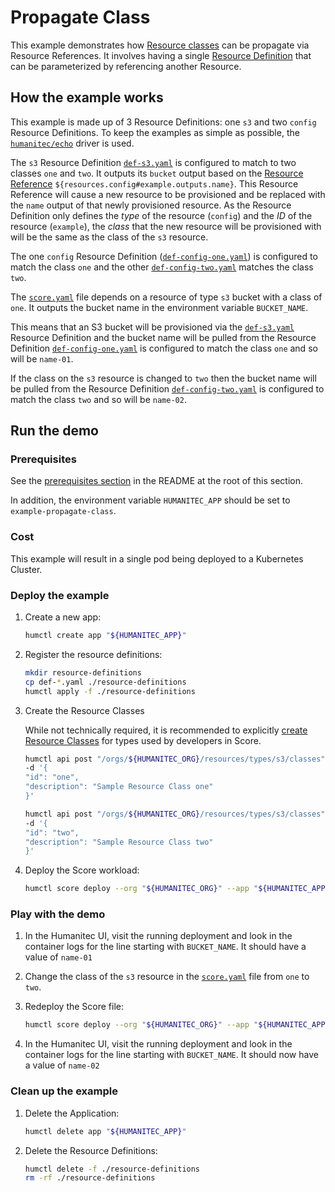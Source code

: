 # Propagate Class

This example demonstrates how [Resource classes](https://developer.humanitec.com/platform-orchestrator/resources/resource-classes/) can be propagate via Resource References. It involves having a single [Resource Definition](https://developer.humanitec.com/platform-orchestrator/resources/resource-definitions/) that can be parameterized by referencing another Resource.

## How the example works

This example is made up of 3 Resource Definitions: one `s3` and two `config` Resource Definitions. To keep the examples as simple as possible, the [`humanitec/echo`](https://developer.humanitec.com/integration-and-extensions/drivers/generic-drivers/echo/) driver is used.

The `s3` Resource Definition [`def-s3.yaml`](./def-s3.yaml) is configured to match to two classes `one` and `two`. It outputs its `bucket` output based on the [Resource Reference](https://developer.humanitec.com/platform-orchestrator/resources/resource-graph/#resource-references) `${resources.config#example.outputs.name}`. This Resource Reference will cause a new resource to be provisioned and be replaced with the `name` output of that newly provisioned resource. As the Resource Definition only defines the _type_ of the resource (`config`) and the _ID_ of the resource (`example`), the _class_ that the new resource will be provisioned with will be the same as the class of the `s3` resource.

The one `config` Resource Definition ([`def-config-one.yaml`](./def-config-one.yaml)) is configured to match the class `one` and the other [`def-config-two.yaml`](./def-config-two.yaml) matches the class `two`.

The [`score.yaml`](./score.yaml) file depends on a resource of type `s3` bucket with a class of `one`. It outputs the bucket name in the environment variable `BUCKET_NAME`.

This means that an S3 bucket will be provisioned via the [`def-s3.yaml`](./def-s3.yaml) Resource Definition and the bucket name will be pulled from the Resource Definition [`def-config-one.yaml`](./def-config-one.yaml) is configured to match the class `one` and so will be `name-01`.

If the class on the `s3` resource is changed to `two` then the bucket name will be pulled from the Resource Definition [`def-config-two.yaml`](./def-config-two.yaml) is configured to match the class `two` and so will be `name-02`.

## Run the demo

### Prerequisites

See the [prerequisites section](/README.md#prerequisites) in the README at the root of this section.

In addition, the environment variable `HUMANITEC_APP` should be set to `example-propagate-class`.

### Cost

This example will result in a single pod being deployed to a Kubernetes Cluster.

### Deploy the example

1. Create a new app:

   ```bash
   humctl create app "${HUMANITEC_APP}"
   ```

2. Register the resource definitions:

   ```bash
   mkdir resource-definitions
   cp def-*.yaml ./resource-definitions
   humctl apply -f ./resource-definitions
   ```

3. Create the Resource Classes

   While not technically required, it is recommended to explicitly [create Resource Classes](https://developer.humanitec.com/platform-orchestrator/resources/resource-classes/#creating-a-resource-class) for types used by developers in Score.

   ```bash
   humctl api post "/orgs/${HUMANITEC_ORG}/resources/types/s3/classes" \
   -d '{
   "id": "one",
   "description": "Sample Resource Class one"
   }'
   ```

   ```bash
   humctl api post "/orgs/${HUMANITEC_ORG}/resources/types/s3/classes" \
   -d '{
   "id": "two",
   "description": "Sample Resource Class two"
   }'
   ```

4. Deploy the Score workload:

   ```bash
   humctl score deploy --org "${HUMANITEC_ORG}" --app "${HUMANITEC_APP}" --env "${HUMANITEC_ENV}" --token "${HUMANITEC_TOKEN}
   ```

### Play with the demo

1. In the Humanitec UI, visit the running deployment and look in the container logs for the line starting with `BUCKET_NAME`. It should have a value of `name-01`

2. Change the class of the `s3` resource in the [`score.yaml`](./score.yaml) file from `one` to `two`.

3. Redeploy the Score file:

   ```bash
   humctl score deploy --org "${HUMANITEC_ORG}" --app "${HUMANITEC_APP}" --env "${HUMANITEC_ENV}"--token "${HUMANITEC_TOKEN}
   ```

4. In the Humanitec UI, visit the running deployment and look in the container logs for the line starting with `BUCKET_NAME`. It should now have a value of `name-02`

### Clean up the example

1. Delete the Application:

   ```bash
   humctl delete app "${HUMANITEC_APP}"
   ```

2. Delete the Resource Definitions:

   ```bash
   humctl delete -f ./resource-definitions
   rm -rf ./resource-definitions
   ```
